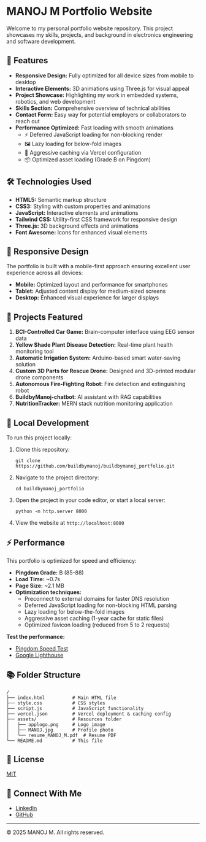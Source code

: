 # MANOJ M Portfolio Website

Welcome to my personal portfolio website repository. This project showcases my skills, projects, and background in electronics engineering and software development.


## 🌟 Features

- **Responsive Design:** Fully optimized for all device sizes from mobile to desktop
- **Interactive Elements:** 3D animations using Three.js for visual appeal
- **Project Showcase:** Highlighting my work in embedded systems, robotics, and web development
- **Skills Section:** Comprehensive overview of technical abilities
- **Contact Form:** Easy way for potential employers or collaborators to reach out
- **Performance Optimized:** Fast loading with smooth animations
  - ⚡ Deferred JavaScript loading for non-blocking render
  - 🖼️ Lazy loading for below-fold images
  - 🚀 Aggressive caching via Vercel configuration
  - 📦 Optimized asset loading (Grade B on Pingdom)

## 🛠️ Technologies Used

- **HTML5:** Semantic markup structure
- **CSS3:** Styling with custom properties and animations
- **JavaScript:** Interactive elements and animations
- **Tailwind CSS:** Utility-first CSS framework for responsive design
- **Three.js:** 3D background effects and animations
- **Font Awesome:** Icons for enhanced visual elements

## 📱 Responsive Design

The portfolio is built with a mobile-first approach ensuring excellent user experience across all devices:
- **Mobile:** Optimized layout and performance for smartphones
- **Tablet:** Adjusted content display for medium-sized screens
- **Desktop:** Enhanced visual experience for larger displays

## 🚀 Projects Featured

1. **BCI-Controlled Car Game:** Brain-computer interface using EEG sensor data
2. **Yellow Shade Plant Disease Detection:** Real-time plant health monitoring tool
3. **Automatic Irrigation System:** Arduino-based smart water-saving solution
4. **Custom 3D Parts for Rescue Drone:** Designed and 3D-printed modular drone components
5. **Autonomous Fire-Fighting Robot:** Fire detection and extinguishing robot
6. **BuildbyManoj-chatbot:** AI assistant with RAG capabilities
7. **NutritionTracker:** MERN stack nutrition monitoring application

## 🔧 Local Development

To run this project locally:

1. Clone this repository:
   ```
   git clone https://github.com/buildbymanoj/buildbymanoj_portfolio.git
   ```

2. Navigate to the project directory:
   ```
   cd buildbymanoj_portfolio
   ```

3. Open the project in your code editor, or start a local server:
   ```
   python -m http.server 8000
   ```

4. View the website at `http://localhost:8000`

## ⚡ Performance

This portfolio is optimized for speed and efficiency:

- **Pingdom Grade:** B (85-88)
- **Load Time:** ~0.7s
- **Page Size:** ~2.1 MB
- **Optimization techniques:**
  - Preconnect to external domains for faster DNS resolution
  - Deferred JavaScript loading for non-blocking HTML parsing
  - Lazy loading for below-the-fold images
  - Aggressive asset caching (1-year cache for static files)
  - Optimized favicon loading (reduced from 5 to 2 requests)

**Test the performance:**
- [Pingdom Speed Test](https://tools.pingdom.com)
- [Google Lighthouse](https://developers.google.com/web/tools/lighthouse)

## 📚 Folder Structure

```
/
├── index.html          # Main HTML file
├── style.css           # CSS styles
├── script.js           # JavaScript functionality
├── vercel.json         # Vercel deployment & caching config
├── assets/             # Resources folder
│   ├── applogo.png     # Logo image
│   ├── MANOJ.jpg       # Profile photo
│   └── resume_MANOJ_M.pdf  # Resume PDF
└── README.md           # This file
```

## 📝 License

[MIT](LICENSE)

## 🔗 Connect With Me

- [LinkedIn](https://www.linkedin.com/in/manoj-m-53621829a/)
- [GitHub](https://github.com/buildbymanoj)

---

&copy; 2025 MANOJ M. All rights reserved.
